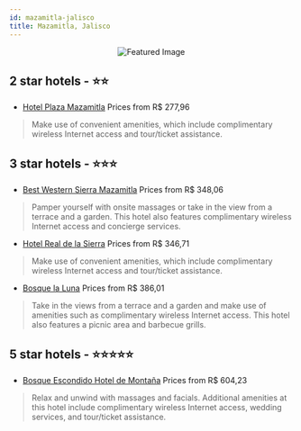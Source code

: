 ```yaml
---
id: mazamitla-jalisco
title: Mazamitla, Jalisco
---
```


<center><img src="https://i.travelapi.com/hotels/5000000/4330000/4329900/4329818/c58a810d_z.jpg" alt="Featured Image" /></center>


##  2 star hotels - ⭐️⭐️

-    [Hotel Plaza Mazamitla](https://us.hurb.com/hotels/mazamitla/hotel-plaza-mazamitla-JNP-JP940553?cmp=18055) Prices from R$ 277,96
   > Make use of convenient amenities, which include complimentary wireless Internet access and tour/ticket assistance.

##  3 star hotels - ⭐️⭐️⭐️

-    [Best Western Sierra Mazamitla](https://us.hurb.com/hotels/mazamitla/best-western-sierra-mazamitla-JNP-JP207015?cmp=18055) Prices from R$ 348,06
   > Pamper yourself with onsite massages or take in the view from a terrace and a garden. This hotel also features complimentary wireless Internet access and concierge services.
-    [Hotel Real de la Sierra](https://us.hurb.com/hotels/mazamitla/hotel-real-de-la-sierra-JNP-JP638007?cmp=18055) Prices from R$ 346,71
   > Make use of convenient amenities, which include complimentary wireless Internet access and tour/ticket assistance.
-    [Bosque la Luna](https://us.hurb.com/hotels/mazamitla/bosque-la-luna-JNP-JP107579?cmp=18055) Prices from R$ 386,01
   > Take in the views from a terrace and a garden and make use of amenities such as complimentary wireless Internet access. This hotel also features a picnic area and barbecue grills.

##  5 star hotels - ⭐️⭐️⭐️⭐️⭐️

-    [Bosque Escondido Hotel de Montaña](https://us.hurb.com/hotels/mazamitla/bosque-escondido-hotel-de-montana-JNP-JP885999?cmp=18055) Prices from R$ 604,23
   > Relax and unwind with massages and facials. Additional amenities at this hotel include complimentary wireless Internet access, wedding services, and tour/ticket assistance.
